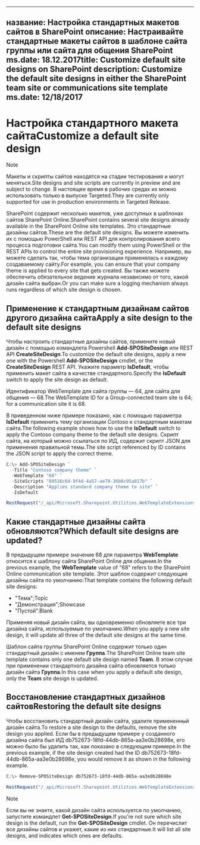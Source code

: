  ---
<span data-ttu-id="2d5e4-101">название: Настройка стандартных макетов сайтов в SharePoint описание: Настраивайте стандартные макеты сайтов в шаблоне сайта группы или сайта для общения SharePoint ms.date: 18.12.2017</span><span class="sxs-lookup"><span data-stu-id="2d5e4-101">title: Customize default site designs on SharePoint description: Customize the default site designs in either the SharePoint team site or communications site template ms.date: 12/18/2017</span></span>
---

# <a name="customize-a-default-site-design"></a><span data-ttu-id="2d5e4-102">Настройка стандартного макета сайта</span><span class="sxs-lookup"><span data-stu-id="2d5e4-102">Customize a default site design</span></span>

> [!NOTE]
> <span data-ttu-id="2d5e4-103">Макеты и скрипты сайтов находятся на стадии тестирования и могут меняться.</span><span class="sxs-lookup"><span data-stu-id="2d5e4-103">Site designs and site scripts are currently in preview and are subject to change.</span></span> <span data-ttu-id="2d5e4-104">В настоящее время в рабочих средах их можно использовать только в выпуске Targeted.</span><span class="sxs-lookup"><span data-stu-id="2d5e4-104">They are currently only supported for use in production environments in Targeted Release.</span></span>

<span data-ttu-id="2d5e4-105">SharePoint содержит несколько макетов, уже доступных в шаблонах сайтов SharePoint Online.</span><span class="sxs-lookup"><span data-stu-id="2d5e4-105">SharePoint contains several site designs already available in the SharePoint Online site templates.</span></span> <span data-ttu-id="2d5e4-106">Это стандартные дизайны сайтов.</span><span class="sxs-lookup"><span data-stu-id="2d5e4-106">These are the default site designs.</span></span> <span data-ttu-id="2d5e4-107">Вы можете изменить их с помощью PowerShell или REST API для контролирования всего процесса подготовки сайта.</span><span class="sxs-lookup"><span data-stu-id="2d5e4-107">You can modify them using PowerShell or the REST APIs to control the entire site provisioning experience.</span></span> <span data-ttu-id="2d5e4-108">Например, вы можете сделать так, чтобы тема организации применялась к каждому создаваемому сайту.</span><span class="sxs-lookup"><span data-stu-id="2d5e4-108">For example, you can ensure that your company theme is applied to every site that gets created.</span></span> <span data-ttu-id="2d5e4-109">Вы также можете обеспечить обязательное ведение журнала независимо от того, какой дизайн сайта выбран.</span><span class="sxs-lookup"><span data-stu-id="2d5e4-109">Or you can make sure a logging mechanism always runs regardless of which site design is chosen.</span></span>

## <a name="apply-a-site-design-to-the-default-site-designs"></a><span data-ttu-id="2d5e4-110">Применение к стандартным дизайнам сайтов другого дизайна сайта</span><span class="sxs-lookup"><span data-stu-id="2d5e4-110">Apply a site design to the default site designs</span></span>

<span data-ttu-id="2d5e4-111">Чтобы настроить стандартные дизайны сайтов, примените новый дизайн с помощью командлета Powershell **Add-SPOSiteDesign** или REST API **CreateSiteDesign**.</span><span class="sxs-lookup"><span data-stu-id="2d5e4-111">To customize the default site designs, apply a new one with the Powershell **Add-SPOSiteDesign** cmdlet, or the **CreateSiteDesign** REST API.</span></span> <span data-ttu-id="2d5e4-112">Укажите параметр **IsDefault**, чтобы применить макет сайта в качестве стандартного.</span><span class="sxs-lookup"><span data-stu-id="2d5e4-112">Specify the **IsDefault** switch to apply the site design as default.</span></span> 

<span data-ttu-id="2d5e4-113">Идентификатор WebTemplate для сайта группы — 64, для сайта для общения — 68.</span><span class="sxs-lookup"><span data-stu-id="2d5e4-113">The WebTemplate ID for a Group-connected team site is 64; for a communication site it is 68.</span></span>

<span data-ttu-id="2d5e4-114">В приведенном ниже примере показано, как с помощью параметра **IsDefault** применить тему организации Contoso к стандартным макетам сайта.</span><span class="sxs-lookup"><span data-stu-id="2d5e4-114">The following example shows how to use the **IsDefault** switch to apply the Contoso company theme to the default site designs.</span></span> <span data-ttu-id="2d5e4-115">Скрипт сайта, на который можно ссылаться по ИД, содержит скрипт JSON для применения правильной темы.</span><span class="sxs-lookup"><span data-stu-id="2d5e4-115">The site script referenced by ID contains the JSON script to apply the correct theme.</span></span>

```powershell
C:\> Add-SPOSiteDesign `
  -Title "Contoso company theme" `
  -WebTemplate "68" `
  -SiteScripts "89516c6d-9f4d-4a57-ae79-36b0c95a817b" `
  -Description "Applies standard company theme to site" `
  -IsDefault
```
```javascript
RestRequest("/_api/Microsoft.Sharepoint.Utilities.WebTemplateExtensions.SiteScriptUtility.CreateSiteDesign", {info:{Title:"Contoso company theme", Description:"Applies standard company theme to site", SiteScriptIds:["89516c6d-9f4d-4a57-ae79-36b0c95a817b"],  WebTemplate:"68", IsDefault: true}});
```

## <a name="which-default-site-designs-are-updated"></a><span data-ttu-id="2d5e4-116">Какие стандартные дизайны сайта обновляются?</span><span class="sxs-lookup"><span data-stu-id="2d5e4-116">Which default site designs are updated?</span></span>

<span data-ttu-id="2d5e4-117">В предыдущем примере значение 68 для параметра **WebTemplate** относится к шаблону сайта SharePoint Online для общения.</span><span class="sxs-lookup"><span data-stu-id="2d5e4-117">In the previous example, the **WebTemplate** value of "68" refers to the SharePoint Online communication site template.</span></span> <span data-ttu-id="2d5e4-118">Этот шаблон содержит следующие дизайны сайта по умолчанию:</span><span class="sxs-lookup"><span data-stu-id="2d5e4-118">That template contains the following default site designs:</span></span>

- <span data-ttu-id="2d5e4-119">"Тема";</span><span class="sxs-lookup"><span data-stu-id="2d5e4-119">Topic</span></span>
- <span data-ttu-id="2d5e4-120">"Демонстрация";</span><span class="sxs-lookup"><span data-stu-id="2d5e4-120">Showcase</span></span>
- <span data-ttu-id="2d5e4-121">"Пустой".</span><span class="sxs-lookup"><span data-stu-id="2d5e4-121">Blank</span></span>

<span data-ttu-id="2d5e4-122">Применяя новый дизайн сайта, вы одновременно обновляете все три дизайна сайта, используемые по умолчанию.</span><span class="sxs-lookup"><span data-stu-id="2d5e4-122">When you apply a new site design, it will update all three of the default site designs at the same time.</span></span>

<span data-ttu-id="2d5e4-123">Шаблон сайта группы SharePoint Online содержит только один стандартный дизайн с именем **Группа**.</span><span class="sxs-lookup"><span data-stu-id="2d5e4-123">The SharePoint Online team site template contains only one default site design named **Team**.</span></span> <span data-ttu-id="2d5e4-124">В этом случае при применении стандартного дизайна сайта обновляется только дизайн сайта **Группа**.</span><span class="sxs-lookup"><span data-stu-id="2d5e4-124">In this case when you apply a default site design, only the **Team** site design is updated.</span></span>

## <a name="restoring-the-default-site-designs"></a><span data-ttu-id="2d5e4-125">Восстановление стандартных дизайнов сайтов</span><span class="sxs-lookup"><span data-stu-id="2d5e4-125">Restoring the default site designs</span></span>

<span data-ttu-id="2d5e4-126">Чтобы восстановить стандартный дизайн сайта, удалите примененный дизайн сайта.</span><span class="sxs-lookup"><span data-stu-id="2d5e4-126">To restore a site design to the defaults, remove the site design you applied.</span></span> <span data-ttu-id="2d5e4-127">Если бы в предыдущем примере у созданного дизайна сайта был ИД db752673-18fd-44db-865a-aa3e0b28698e, его можно было бы удалить так, как показано в следующем примере.</span><span class="sxs-lookup"><span data-stu-id="2d5e4-127">In the previous example, if the site design created had the ID db752673-18fd-44db-865a-aa3e0b28698e, you would remove it as shown in the following example.</span></span>

```powershell
C:\> Remove-SPOSiteDesign db752673-18fd-44db-865a-aa3e0b28698e
```
```javascript
RestRequest("/_api/Microsoft.Sharepoint.Utilities.WebTemplateExtensions.SiteScriptUtility.DeleteSiteDesign", {id:"db752673-18fd-44db-865a-aa3e0b28698e"});
```

> [!NOTE]
> <span data-ttu-id="2d5e4-128">Если вы не знаете, какой дизайн сайта используется по умолчанию, запустите командлет **Get-SPOSiteDesign**.</span><span class="sxs-lookup"><span data-stu-id="2d5e4-128">If you're not sure which site design is the default, run the **Get-SPOSiteDesign** cmdlet.</span></span> <span data-ttu-id="2d5e4-129">Он перечислит все дизайны сайтов и укажет, какие из них стандартные.</span><span class="sxs-lookup"><span data-stu-id="2d5e4-129">It will list all site designs, and indicates which ones are defaults.</span></span>
